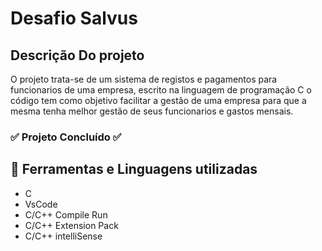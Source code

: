 <h1>
  Desafio Salvus
</h1>
<h2>
    Descrição Do projeto
</h2>
<p>
  O projeto trata-se de um sistema de registos e pagamentos para funcionarios de uma empresa, escrito na linguagem de programação C
  o código tem como objetivo facilitar a gestão de uma empresa para que a mesma tenha melhor gestão de seus funcionarios e gastos mensais.
</p>
<h3>
 ✅ Projeto Concluído ✅
</h3>
<h2>
  📄 Ferramentas e Linguagens utilizadas
</h2>
<ul>
  <li> C </li>
  <li> VsCode </li>
  <li> C/C++ Compile Run </li>
  <li> C/C++ Extension Pack </li>
  <li> C/C++ intelliSense</li>
</ul>
